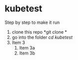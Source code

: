 # kubetest
Step by step to make it run
1. clone this repo *git clone *
1. go into the folder *cd kubetest*
1. Item 3
   1. Item 3a
   1. Item 3b
